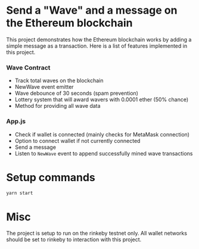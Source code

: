 # Send a "Wave" and a message on the Ethereum blockchain

This project demonstrates how the Ethereum blockchain works by adding a simple message as a transaction. Here is a list of features implemented in this project.

### Wave Contract

- Track total waves on the blockchain
- NewWave event emitter
- Wave debounce of 30 seconds (spam prevention)
- Lottery system that will award wavers with 0.0001 ether (50% chance)
- Method for providing all wave data

### App.js

- Check if wallet is connected (mainly checks for MetaMask connection)
- Option to connect wallet if not currently connected
- Send a message
- Listen to `NewWave` event to append successfully mined wave transactions

# Setup commands

```shell
yarn start
```

# Misc

The project is setup to run on the rinkeby testnet only. All wallet networks should be set to rinkeby to interaction with this project.

